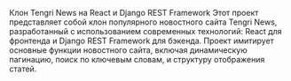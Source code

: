 Клон Tengri News на React и Django REST Framework
Этот проект представляет собой клон популярного новостного сайта Tengri News, разработанный с использованием современных технологий: React для фронтенда и Django REST Framework для бэкенда. Проект имитирует основные функции новостного сайта, включая динамическую пагинацию, поиск по ключевым словам, и структуру отображения статей.
